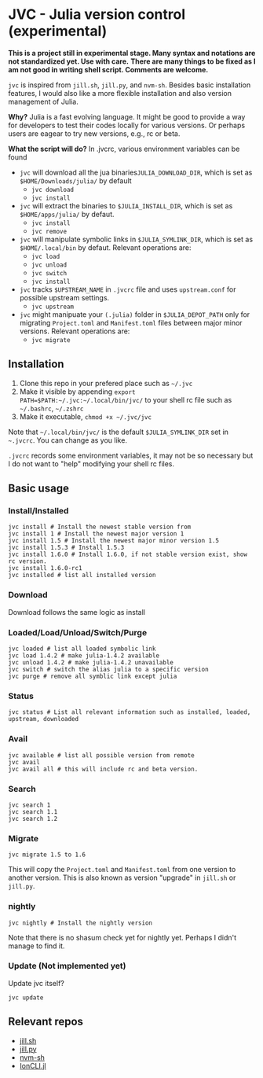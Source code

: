 # JVC - Julia version control (experimental)

**This is a project still in experimental stage. Many syntax and notations are not standardized yet. Use with care.**
**There are many things to be fixed as I am not good in writing shell script. Comments are welcome.**

`jvc` is inspired from `jill.sh`, `jill.py`, and `nvm-sh`. Besides basic installation features, I would also like a more flexible installation and also version management of Julia.

**Why?** Julia is a fast evolving language. It might be good to provide a way for developers to test their codes locally for various versions. Or perhaps users are eagear to try new versions, e.g., rc or beta. 

**What the script will do?** In .jvcrc, various environment variables can be found 
- `jvc` will download all the jua binaries`JULIA_DOWNLOAD_DIR`, which is set as `$HOME/Downloads/julia/` by default
    - `jvc download`
    - `jvc install`
- `jvc` will extract the binaries to `$JULIA_INSTALL_DIR`, which is set as `$HOME/apps/julia/` by defaut. 
    - `jvc install`
    - `jvc remove`
- `jvc` will manipulate symbolic links in `$JULIA_SYMLINK_DIR`, which is set as `$HOME/.local/bin` by defaut. Relevant operations are: 
    - `jvc load`
    - `jvc unload`
    - `jvc switch`
    - `jvc install`
- `jvc` tracks `$UPSTREAM_NAME` in `.jvcrc` file and uses `upstream.conf` for possible upstream settings. 
   - `jvc upstream`
- `jvc` might manipuate your `(.julia)` folder in `$JULIA_DEPOT_PATH` only for migrating `Project.toml` and `Manifest.toml` files between major minor versions. Relevant operations are:
   - `jvc migrate`


## Installation

1. Clone this repo in your prefered place such as `~/.jvc`   
2. Make it visible by appending `export PATH=$PATH:~/.jvc:~/.local/bin/jvc/` to your shell rc file such as `~/.bashrc`, `~/.zshrc`
3. Make it executable, `chmod +x ~/.jvc/jvc`

Note that `~/.local/bin/jvc/` is the default `$JULIA_SYMLINK_DIR` set in `~.jvcrc`. You can change as you like. 

`.jvcrc` records some environment variables, it may not be so necessary but I do not want to "help" modifying your shell rc files.


## Basic usage

### Install/Installed
```shell
jvc install # Install the newest stable version from 
jvc install 1 # Install the newest major version 1
jvc install 1.5 # Install the newest major minor version 1.5
jvc install 1.5.3 # Install 1.5.3
jvc install 1.6.0 # Install 1.6.0, if not stable version exist, show rc version.
jvc install 1.6.0-rc1
jvc installed # list all installed version 
```

### Download
Download follows the same logic as install 

### Loaded/Load/Unload/Switch/Purge
```
jvc loaded # list all loaded symbolic link
jvc load 1.4.2 # make julia-1.4.2 available
jvc unload 1.4.2 # make julia-1.4.2 unavailable
jvc switch # switch the alias julia to a specific version
jvc purge # remove all symblic link except julia
```
### Status 
```
jvc status # List all relevant information such as installed, loaded, upstream, downloaded
```
### Avail
```
jvc available # list all possible version from remote
jvc avail 
jvc avail all # this will include rc and beta version.
```

### Search 
```
jvc search 1
jvc search 1.1
jvc search 1.2
```

### Migrate 
```
jvc migrate 1.5 to 1.6
```
This will copy the `Project.toml` and `Manifest.toml` from one version to another version. This is also known as version "upgrade" in `jill.sh` or `jill.py`.

### nightly 
```
jvc nightly # Install the nightly version 
```
Note that there is no shasum check yet for nightly yet. Perhaps I didn't manage to find it.


### Update (Not implemented yet)
Update jvc itself?
```
jvc update
```

## Relevant repos
- [jill.sh](https://github.com/abelsiqueira/jill)
- [jill.py](https://github.com/johnnychen94/jill.py)
- [nvm-sh](https://github.com/nvm-sh/nvm)
- [IonCLI.jl](https://github.com/Roger-luo/IonCLI.jl)
